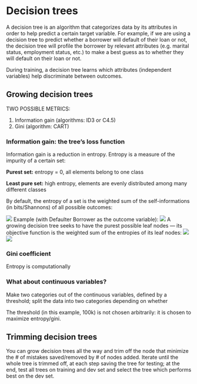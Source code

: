 # Decision trees

A decision tree is an algorithm that categorizes data by its attributes in order to help predict a certain target variable. For example, if we are using a decision tree to predict whether a borrower will default of their loan or not, the decision tree will profile the borrower by relevant attributes (e.g. marital status, employment status, etc.) to make a best guess as to whether they will default on their loan or not. 

During training, a decision tree learns which attributes (independent variables) help discriminate between outcomes. 
## Growing decision trees

TWO POSSIBLE METRICS:

1. Information gain (algorithms: ID3 or C4.5)
2. Gini (algorithm: CART)
### Information gain: the tree’s loss function

Information gain is a reduction in entropy. Entropy is a measure of the impurity of a certain set:

**Purest set:** entropy = 0, all elements belong to one class

**Least pure set:** high entropy, elements are evenly distributed among many different classes

By default, the entropy of a set is the weighted sum of the self-informations (in bits/Shannons) of all possible outcomes: 

![](https://lh7-rt.googleusercontent.com/docsz/AD_4nXeoVHykaGhGrim0MAP8SFOwCaBPpaAxlD2V094azsOa3cAZZVMz9exps4psTgZSe2h7MhjfiamTWtYnTH5R2iavq21VVyvnQQGw0mVF_3FbebgLThkUXuBj0sUaDzR4wo5z7s07lg?key=tcv5BltTjCsL69XLxwWUykjz)
Example (with Defaulter Borrower as the outcome variable):
![](https://lh7-rt.googleusercontent.com/docsz/AD_4nXfAefJ44Wp1X0svXHAV_l1u12J-bTjgeFBjru0kqpg6P3zDke-V9LiGq-nEevMKuw5_6FY0ki4eD6kPv80ukz5GOqlfPkA-3UxfQnkdhcc9NVscs8_zIatC5mTpzAAbOKQkLFp9DA?key=tcv5BltTjCsL69XLxwWUykjz)
A growing decision tree seeks to have the purest possible leaf nodes — its objective function is the weighted sum of the entropies of its leaf nodes:
![](https://lh7-rt.googleusercontent.com/docsz/AD_4nXduRMvTD9iVD4P4LPvDCkzZquhTBZ9i1mbZEZ2q-CJVG5k3ah_q6YwA-hs7n9HH0wi6dvBuX-e1O7lfemiyeVqGoaNeh29ZJrsrmt4HruGD119w8_3s8jHKeKGXPwgkSaJhFv0Jig?key=tcv5BltTjCsL69XLxwWUykjz)![](https://lh7-rt.googleusercontent.com/docsz/AD_4nXd3JZPSRwoN1Bx-Kf5KJrbu35noVEwUV5_rqzIZ9dL75tk15VP_SPXvD_4wklieLxvbMmkd8zdolvHZ65n7k79h9LnLlBXxVoy_o92FHIaQfKcaH-zUfxtF5YPn_gHBpgZSMq7a?key=tcv5BltTjCsL69XLxwWUykjz)


### Gini coefficient

Entropy is computationally

### What about continuous variables? 

Make two categories out of the continuous variables, defined by a threshold; split the data into two categories depending on whether 

The threshold (in this example, 100k) is not chosen arbitrarily: it is chosen to maximize entropy/gini.

  

  

## Trimming decision trees

You can grow decision trees all the way and trim off the node that minimize the # of mistakes saved/removed by # of nodes added. Iterate until the whole tree is trimmed off, at each step saving the tree for testing; at the end, test all trees on training and dev set and select the tree which performs best on the dev set.